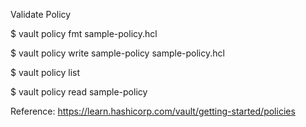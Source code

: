 Validate Policy 

$ vault policy fmt sample-policy.hcl

$ vault policy write sample-policy sample-policy.hcl


$ vault policy list


$ vault policy read sample-policy


Reference: 
https://learn.hashicorp.com/vault/getting-started/policies

